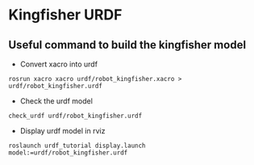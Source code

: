 # Kingfisher URDF

## Useful command to build the kingfisher model
* Convert xacro into urdf 
~~~~
rosrun xacro xacro urdf/robot_kingfisher.xacro > urdf/robot_kingfisher.urdf
~~~~

* Check the urdf model 
~~~~
check_urdf urdf/robot_kingfisher.urdf
~~~~

* Display urdf model in rviz
~~~~
roslaunch urdf_tutorial display.launch model:=urdf/robot_kingfisher.urdf
~~~~
